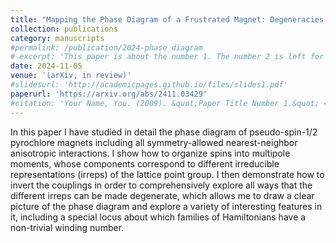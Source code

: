 ```yaml
---
title: "Mapping the Phase Diagram of a Frustrated Magnet: Degeneracies, Flat Bands, and Canting Cycles on the Pyrochlore Lattice"
collection: publications
category: manuscripts
#permalink: /publication/2024-phase_diagram
# excerpt: 'This paper is about the number 1. The number 2 is left for future work.'
date: 2024-11-05
venue: '(arXiv, in review)'
#slidesurl: 'http://academicpages.github.io/files/slides1.pdf'
paperurl: 'https://arxiv.org/abs/2411.03429'
#citation: 'Your Name, You. (2009). &quot;Paper Title Number 1.&quot; <i>Journal 1</i>. 1(1).'
---
```


In this paper I have studied in detail the phase diagram of pseudo-spin-1/2 pyrochlore magnets including all symmetry-allowed nearest-neighbor anisotropic interactions. I show how to organize spins into multipole moments, whose components correspond to different irreducible representations (irreps) of the lattice point group. I then demonstrate how to invert the couplings in order to comprehensively explore all ways that the different irreps can be made degenerate, which allows me to draw a clear picture of the phase diagram and explore a variety of interesting features in it, including a special locus about which families of Hamiltonians have a non-trivial winding number. 